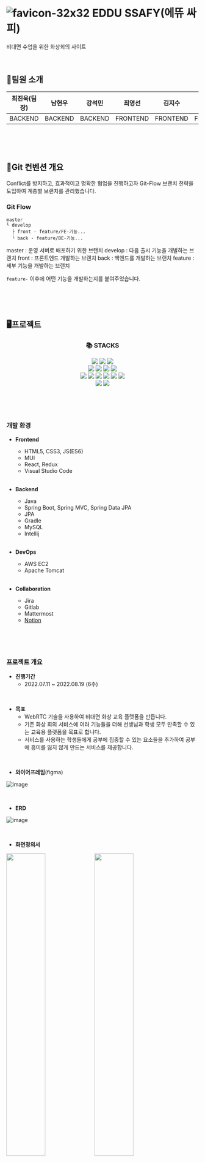 #  ![favicon-32x32](https://user-images.githubusercontent.com/97578458/214903430-39279578-dab4-4704-8042-8cdfb08f9380.png) EDDU SSAFY(에뜌 싸피)
비대면 수업을 위한 화상회의 사이트

<br/>

## 🧑팀원 소개

|<center>최진욱(팀장)</center>|<center>남현우</center>|<center>강석민</center>|<center>최영선</center>|<center>김지수</center>|<center>박무창</center>|
|:---:|:---:|:---:|:---:|:---:|:---:|
|<center>BACKEND</center>|<center>BACKEND</center>|<center>BACKEND</center>|<center>FRONTEND</center>|<center>FRONTEND</center>|<center>FRONTEND</center>|



<br/><br/><br/>
## 🧭Git 컨벤션 개요
Conflict를 방지하고, 효과적이고 명확한 협업을 진행하고자 Git-Flow 브랜치 전략을 도입하여 계층별 브랜치를 관리했습니다.

### Git Flow
```
master   
└ develop  
  ├ front - feature/FE-기능...  
  └ back - feature/BE-기능...
```
  
master : 운영 서버로 배포하기 위한 브랜치
develop : 다음 출시 기능을 개발하는 브랜치
front : 프론트엔드 개발하는 브랜치
back : 백엔드를 개발하는 브랜치
feature : 세부 기능을 개발하는 브랜치

`feature-` 이후에 어떤 기능을 개발하는지를 붙여주었습니다.


<br/><br/><br/>

## 🖥프로젝트
<div align=center><h3>📚 STACKS</h3></div>

<div align=center>
<img src="https://img.shields.io/badge/java-007396?style=for-the-badge&logo=java&logoColor=white">
<img src="https://img.shields.io/badge/spring-6DB33F?style=for-the-badge&logo=spring&logoColor=white">
<img src="https://img.shields.io/badge/springboot-6DB33F?style=for-the-badge&logo=springboot&logoColor=white">
<br>
<img src="https://img.shields.io/badge/mysql-4479A1?style=for-the-badge&logo=mysql&logoColor=white">
<img src="https://img.shields.io/badge/amazonaws-232F3E?style=for-the-badge&logo=amazonaws&logoColor=white">
<img src="https://img.shields.io/badge/apache tomcat-F8DC75?style=for-the-badge&logo=apachetomcat&logoColor=white">
<img src="https://img.shields.io/badge/linux-FCC624?style=for-the-badge&logo=linux&logoColor=black">  
<br> 
<img src="https://img.shields.io/badge/html5-E34F26?style=for-the-badge&logo=html5&logoColor=white"> 
  <img src="https://img.shields.io/badge/css-1572B6?style=for-the-badge&logo=css3&logoColor=white"> 
  <img src="https://img.shields.io/badge/javascript-F7DF1E?style=for-the-badge&logo=javascript&logoColor=black"> 
  <img src="https://img.shields.io/badge/jquery-0769AD?style=for-the-badge&logo=jquery&logoColor=white">       
  <img src="https://img.shields.io/badge/react-61DAFB?style=for-the-badge&logo=react&logoColor=black"> 
  <img src="https://img.shields.io/badge/node.js-339933?style=for-the-badge&logo=Node.js&logoColor=white">
<br>
  <img src="https://img.shields.io/badge/github-181717?style=for-the-badge&logo=github&logoColor=white">
  <img src="https://img.shields.io/badge/git-F05032?style=for-the-badge&logo=git&logoColor=white">
</div>

<br/><br/><br/>

### 개발 환경
- **Frontend**
  - HTML5, CSS3, JS(ES6)
  - MUI
  - React, Redux
  - Visual Studio Code
  
  <br/>

- **Backend**
  - Java
  - Spring Boot, Spring MVC, Spring Data JPA
  - JPA
  - Gradle
  - MySQL
  - Intellij

  <br/>
  
- **DevOps**
  - AWS EC2
  - Apache Tomcat

  <br/>

- **Collaboration**
  - Jira
  - Gitlab
  - Mattermost
  - [Notion](https://quilted-crime-a4d.notion.site/4bc0f997b5c74a5586f0d43661a7eef8?v=9c866b20939a440fb16084d06b0d2f60)

<br/><br/><br/>

### 프로젝트 개요
- **진행기간**
  - 2022.07.11 ~ 2022.08.19 (6주)

<br/>

- **목표**
    - WebRTC 기술을 사용하여 비대면 화상 교육 플랫폼을 만듭니다.
    - 기존 화상 회의 서비스에 여러 기능들을 더해 선생님과 학생 모두 만족할 수 있는 교육용 플랫폼을 목표로 합니다.
    - 서비스를 사용하는 학생들에게 공부에 집중할 수 있는 요소들을 추가하여 공부에 흥미를 잃지 않게 만드는 서비스를 제공합니다.

<br/>

- **와이어프레임**(figma)

![image](https://user-images.githubusercontent.com/97578458/214900946-69ec59af-9474-4017-8f5a-3647d0c82c46.png)

<br/>

- **ERD**

![image](https://user-images.githubusercontent.com/97578458/214900956-377c26aa-ef4e-4742-86ff-03c3fa3b1551.png)

<br/>

- **화면정의서**

<img src="https://user-images.githubusercontent.com/97578458/214900962-d131f904-b2ea-46b9-a0ea-1ccbc775e9f7.png" width="45%"> <img src="https://user-images.githubusercontent.com/97578458/214900973-8c7658f7-bc30-47c7-91e9-b869d35cf299.png" width="45%">
<img src="https://user-images.githubusercontent.com/97578458/214901461-baa3b89d-5380-4c51-be2f-7e7a33714334.png" width="45%"> <img src="https://user-images.githubusercontent.com/97578458/214901476-c32428ad-a0d6-4773-88c3-7c08641d8713.png" width="45%">
<img src="https://user-images.githubusercontent.com/97578458/214901488-e2a7300f-3502-4e40-8e3b-61e05b0e4dd3.png" width="45%">

<br/>

<img src="https://user-images.githubusercontent.com/97578458/214901752-f09df549-610b-4adc-932d-c4b18720255a.png" width="45%"> <img src="https://user-images.githubusercontent.com/97578458/214901775-668d0411-13f6-481f-a533-b849c1dd8cbb.png" width="45%">
<img src="https://user-images.githubusercontent.com/97578458/214901789-de5635fc-fe99-4ca5-84a2-b56b24da5b43.png" width="45%">

<br/>

- **시퀀스 다이어그램**

<img src="https://user-images.githubusercontent.com/97578458/214901942-b51f1877-1fd9-4ef0-9b68-fb239738bd76.png" width="45%"> <img src="https://user-images.githubusercontent.com/97578458/214901935-e3eb4344-31d9-4fa3-832f-e82c0f20d657.png" width="45%">
<img src="https://user-images.githubusercontent.com/97578458/214901929-fe020fca-c45b-427a-a3c1-61344e227491.png" width="45%"> <img src="https://user-images.githubusercontent.com/97578458/214901922-13ad4868-753c-4a30-8d24-82ffba1896e4.png" width="45%">
<img src="https://user-images.githubusercontent.com/97578458/214901915-e5507f26-8754-4188-b952-74c26680e394.png" width="45%"> <img src="https://user-images.githubusercontent.com/97578458/214901944-3c574a51-6daf-4ebe-8372-ffec093c27b2.png" width="45%">


<br/><br/><br/>

## 📖프로젝트 소개

### 기획 배경

- 코로나19 재유행으로 인해 대면으로 수업하기 어려워진 환경
- 펜데믹으로 인한 비대면 플랫폼의 활성화

### 기획 의도

- 다양한 교육기관에서 교육할 때 도움을 줄 수 있는 기능을 포함한 화상회의 웹 사이트 개발

### 대상 사용자

- 비대면으로 하는 교육환경이 필요한 강사 및 학생들

### 기대 효과

- 비대면 환경에서 집중을 하지 못하는 학생들을 위하여 문제 및 점수를 시각적으로 제공하며 집중도를 높이는 효과

<br/><br/><br/>

## 📌주요 기능

### 회원 가입
![회원가입](https://user-images.githubusercontent.com/97578458/214902209-7a4551ef-0b99-4d0e-aa64-e2ed8e2f4ff2.gif)

### 로그인
![로그인](https://user-images.githubusercontent.com/97578458/214902205-15c1cb69-f79e-49c1-9fd7-d1eae197fee9.gif)

### 개인정보 수정
![개인정보_수정](https://user-images.githubusercontent.com/97578458/214902202-9b2953ab-88de-4b82-838d-d30f399802f4.gif)

### 비밀번호 변경
![비밀번호_변경](https://user-images.githubusercontent.com/97578458/214902196-949845f9-12f8-48b9-8390-916a6498343d.gif)

### 회원 탈퇴
![회원_탈퇴](https://user-images.githubusercontent.com/97578458/214902213-5df95d97-0e19-4139-8d2b-75127149e601.gif)

### 퀴즈 풀기(학생용)
![퀴즈_풀기_학생용_](https://user-images.githubusercontent.com/97578458/214902642-28c86fce-b18e-44f1-a783-3c5d0f9c9e92.gif)

### 방 생성(교수용)
![방_생성_교수용_![방_생성_교수용_](https://user-images.githubusercontent.com/97578458/214902961-3e84f44a-126f-48de-b573-df8f2daa2fe1.gif)

### 퀴즈 생성(교수용)
![퀴즈_생성_교수용_](https://user-images.githubusercontent.com/97578458/214903147-a1269734-16ff-405a-a7d1-099865c6cc30.gif)

### 화면 공유(교수용)
![화면_공유_교수용_](https://user-images.githubusercontent.com/97578458/214903196-2a59f0fd-27e3-45fc-8290-6dd77e85e96c.gif)

### 퀴즈 풀기(교수용)
![퀴즈_풀기_교수용](https://user-images.githubusercontent.com/97578458/214903217-eb9b95bd-ac45-4549-9b68-a27ea541a515.gif)

### 방 나가기(교수용)
![방_나가기_교수용_](https://user-images.githubusercontent.com/97578458/214903249-8b191363-0f87-43f9-b1fa-c5a3e64e3102.gif)




<br/><br/><br/>

## 📃설치 및 실행 가이드
- Frontend
```
$ cd frontend
$ npm i
$ npm run serve
```
- Backend
```
# API server 
$ cd backend
$ gradle wrap # gradle wrapper 없을 경우 실행
$ ./gradlew clean build
$ sudo java -jar "/home/ubuntu/S07P12C111/backend-java/ssafy-web-project-1.0-SNAPSHOT.jar"

# openvidu KMS
$ docker run -p 4443:4443 --rm -e OPENVIDU_SECRET=MY_SECRET openvidu/openvidu-server-kms:2.22.0
```

<br/><br/><br/>

## 🛠프로젝트 빌드 및 배포
- [프로젝트 빌드 및 배포](https://lab.ssafy.com/s07-webmobile1-sub2/S07P12C111/-/blob/master/exec/%ED%94%84%EB%A1%9C%EC%A0%9D%ED%8A%B8_%EB%B9%8C%EB%93%9C_%EB%B0%8F_%EB%B0%B0%ED%8F%AC.md)

<br/><br/><br/>

## ⚙시스템 환경 및 구성
![아키텍쳐](https://user-images.githubusercontent.com/97578458/214903312-bd5e8f9c-1bd1-40c3-9057-4546a2dfccfe.png)


- OS: Windows10, Linux
- Backend Framework: Spring Boot 2.7.1
- Frontend Framework: React 18.2.0
- DB: mysql Ver 8.0.30-0ubuntu0.20.04.2 (Ubuntu)
- WAS: Gradle
- JVM: openJDK (1.8.0_192)
- Node.js: 16.16.0
- npm: 8.5.5
- WebRTC: openVidu 2.22.0
- Docker: 20.10.12
- WEB: Nginx (1.18.0)


<br/><br/><br/>

## 📕프로젝트 후기
- 최진욱: 처음 팀장으로써 제대로된 프로젝트를 마칠 수 있었습니다. 자바, 스프링과 JPA를 사용해서 CRUD를 만들어보고, 컨트롤러, 엔티티, 서비스, 서비스Impl등을 구현해보면서 이해하는 재미를 느꼈습니다. 또한 회원가입을 하면서 JWT토큰을 사용하고 안하고 차이점을 직접 구현해보면서 새로운 기능을 알 수 있었습니다. 아쉬운 점으로는 자바가 처음이라 CRUD에 집중하다보니 오픈비듀와 서버에 대해서 참여를 잘 못했던거에 대해서 아쉬움이 남았습니다. 

- 남현우: 끝까지 재밌게 프로젝트를 마무리 할 수 있었습니다. 꽤 만족스러운 결과물이었지만 그래도 처음에 계획하고 구현하지 못한 많은 기능들이나 하고자 했으나 구현에 실패한 부분이 마음에 남아 아쉽습니다. 다음 프로젝트는 더 멋지게 해보겠습니다. 다음 프로젝트 때도 만나요. 

- 강석민: 깃과 지라 등 협업 툴을 제대로 사용해본 것이 처음이라 개발을 포함해서 하나부터 열까지 쉽지 않았지만 점차 적응되어 가는 것을 느낄 때 뿌듯하고 재미도 있었습니다. WebRTC라는 생소한 분야임에도 불구하고 좋은 팀원들을 만난 덕분에 재밌게 프로젝트 잘 마무리할 수 있어서 다행이라는 생각이 듭니다. 프로젝트를 진행하고 공부를 더 하면 할 수록 저 자신에게 부족한 부분이 보여서 아쉽고 점점 욕심이 났는데, 앞으로는 이 욕심을 발판 삼아서 더 열심히 하는 사람이 되어야 겠다고 생각했습니다. 화이탱 ~

- 최영선: 이번 프로젝트를 진행하면서 너무 좋은 팀원들을 만나 즐거운 분위기에서 프로젝트를 할 수 있었습니다. git과 관련된 문제도 많았고 AWS 서버 배포에도 이슈가 많아 힘들었는데 팀원들 덕분에 잘 이겨낼 수 있었습니다. 서버 문제 해결이 늦어서 프론트엔드에 더 많은 기능, 디자인을 넣지 못해 아쉽지만 좋은 경험이였습니다. 처음 React를 사용해 봤는데 팀원들과 함께 문제 해결을 위해 고민하다 보니 혼자하는 것보다 다양한 경험을 할 수 있어서 너무 좋았습니다. EDDU SSAFY 프로젝트를 통해 부족한 점을 많이 느꼈고 다음 프로젝트 때는 그점을 개선해서 열심히 할 수 있을 것 같습니다.

- 김지수: 너무 좋은 팀원들을 만나 활발히 소통하면서 만드는 프로젝트를 경험해 볼 수 있었습니다. React의 다양한 기능 및 openvidu를 통한 웹 화상회의 기능을 구현해보면서 웹기술에 대한 지식을 조금은 배워갈 수 있었던 것 같습니다. 또한 처음으로 체계적인 프로젝트를 진행해보며 부족한 점이 많았지만 팀원들 덕분에 잘 이겨낼 수 있었다고 생각합니다. 팀원분들 다들 너무 수고 많으셨습니다.

- 박무창: 처음 써보는 라이브러리나 기능들을 마주하게 되면서 어려운 부분이 많았지만, 기존의 방식에 새로운 방식을 더해보면서 다양한 활용법을 배워볼 수 있었습니다. 또한 실제 서비스를 만들면서 사용자를 고려한 UI/UX를 설계해보고, 양방향의 실시간 연결을 구현하며 웹 영상 개발 능력과 웹 개발 능력, 디자인 능력을 보다 증진 시킬 수 있었습니다.

<br/><br/><br/>

## 🎞최종산출물(시연 영상)
영상 링크?

<br/><br/><br/>

